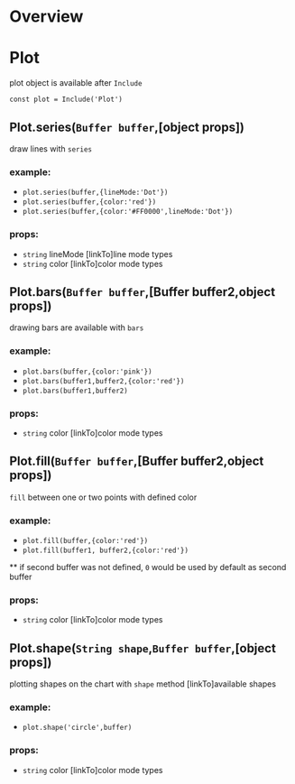 # Overview

# Plot
plot object is available after `Include`

`const plot = Include('Plot')` 
## Plot.series(`Buffer buffer`,[object props])
draw lines with `series`
### example:
- `plot.series(buffer,{lineMode:'Dot'})`
- `plot.series(buffer,{color:'red'})`
- `plot.series(buffer,{color:'#FF0000',lineMode:'Dot'})`

### props:
- `string` lineMode [linkTo]line mode types
- `string` color [linkTo]color mode types

## Plot.bars(`Buffer buffer`,[Buffer buffer2,object props])
drawing bars are available with `bars`
### example:
- `plot.bars(buffer,{color:'pink'})`
- `plot.bars(buffer1,buffer2,{color:'red'})`
- `plot.bars(buffer1,buffer2)`

### props:
- `string` color [linkTo]color mode types
## Plot.fill(`Buffer buffer`,[Buffer buffer2,object props])
`fill` between one or two points with defined color
### example: 
- `plot.fill(buffer,{color:'red'})`
- `plot.fill(buffer1, buffer2,{color:'red'})`

** if second buffer was not defined, `0` would be used by default as second buffer
### props:
- `string` color [linkTo]color mode types

## Plot.shape(`String shape`,`Buffer buffer`,[object props])
plotting shapes on the chart with `shape` method
[linkTo]available shapes
### example:
- `plot.shape('circle',buffer)`

### props:
- `string` color [linkTo]color mode types

